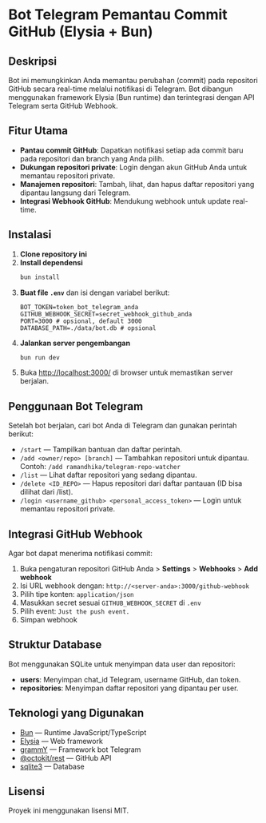 # Bot Telegram Pemantau Commit GitHub (Elysia + Bun)

## Deskripsi

Bot ini memungkinkan Anda memantau perubahan (commit) pada repositori GitHub secara real-time melalui notifikasi di Telegram. Bot dibangun menggunakan framework Elysia (Bun runtime) dan terintegrasi dengan API Telegram serta GitHub Webhook.

## Fitur Utama

- **Pantau commit GitHub**: Dapatkan notifikasi setiap ada commit baru pada repositori dan branch yang Anda pilih.
- **Dukungan repositori private**: Login dengan akun GitHub Anda untuk memantau repositori private.
- **Manajemen repositori**: Tambah, lihat, dan hapus daftar repositori yang dipantau langsung dari Telegram.
- **Integrasi Webhook GitHub**: Mendukung webhook untuk update real-time.

## Instalasi

1. **Clone repository ini**
2. **Install dependensi**
   ```bash
   bun install
   ```
3. **Buat file `.env`** dan isi dengan variabel berikut:
   ```env
   BOT_TOKEN=token_bot_telegram_anda
   GITHUB_WEBHOOK_SECRET=secret_webhook_github_anda
   PORT=3000 # opsional, default 3000
   DATABASE_PATH=./data/bot.db # opsional
   ```
4. **Jalankan server pengembangan**
   ```bash
   bun run dev
   ```
5. Buka [http://localhost:3000/](http://localhost:3000/) di browser untuk memastikan server berjalan.

## Penggunaan Bot Telegram

Setelah bot berjalan, cari bot Anda di Telegram dan gunakan perintah berikut:

- `/start` — Tampilkan bantuan dan daftar perintah.
- `/add <owner/repo> [branch]` — Tambahkan repositori untuk dipantau. Contoh: `/add ramandhika/telegram-repo-watcher`
- `/list` — Lihat daftar repositori yang sedang dipantau.
- `/delete <ID_REPO>` — Hapus repositori dari daftar pantauan (ID bisa dilihat dari /list).
- `/login <username_github> <personal_access_token>` — Login untuk memantau repositori private.

## Integrasi GitHub Webhook

Agar bot dapat menerima notifikasi commit:

1. Buka pengaturan repositori GitHub Anda > **Settings** > **Webhooks** > **Add webhook**
2. Isi URL webhook dengan: `http://<server-anda>:3000/github-webhook`
3. Pilih tipe konten: `application/json`
4. Masukkan secret sesuai `GITHUB_WEBHOOK_SECRET` di `.env`
5. Pilih event: `Just the push event.`
6. Simpan webhook

## Struktur Database

Bot menggunakan SQLite untuk menyimpan data user dan repositori:

- **users**: Menyimpan chat_id Telegram, username GitHub, dan token.
- **repositories**: Menyimpan daftar repositori yang dipantau per user.

## Teknologi yang Digunakan

- [Bun](https://bun.sh/) — Runtime JavaScript/TypeScript
- [Elysia](https://elysiajs.com/) — Web framework
- [grammY](https://grammy.dev/) — Framework bot Telegram
- [@octokit/rest](https://github.com/octokit/rest.js) — GitHub API
- [sqlite3](https://www.npmjs.com/package/sqlite3) — Database

## Lisensi

Proyek ini menggunakan lisensi MIT.
